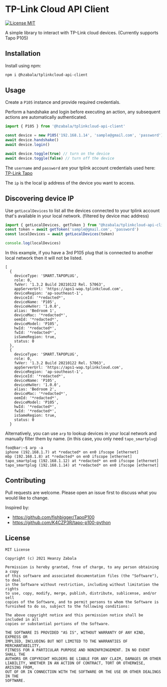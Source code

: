 # TP-Link Cloud API Client
<p align="left">
  <a href="./LICENSE.md"><img src="https://img.shields.io/badge/license-MIT-blue.svg" alt="License MIT"/></a>
<p>

A simple library to interact with TP-Link cloud devices. (Currently supports Tapo P105)

## Installation
Install using npm:
```bash
npm i @hzabala/tplinkcloud-api-client
```

## Usage
Create a `P105` instance and provide required credentials.

Perform a handshake and login before executing an action, any subsequent actions are automatically authenticated.

```typescript
import { P105 } from '@hzabala/tplinkcloud-api-client'

const device = new P105('192.168.1.14', 'sample@gmail.com', 'password')
await device.handshake()
await device.login()

await device.toggle(true) // turn on the device
await device.toggle(false) // turn off the device
```

The `username` and `password` are your tplink account credentials used here: [TP-Link Tapo](https://apps.apple.com/us/app/tp-link-tapo/id1472718009)

The `ip` is the local ip address of the device you want to access.

## Discovering device IP
Use `getLocalDevices` to list all the devices connected to your tplink account that's available in your local network. (filtered by device mac address)
```typescript
import { getLocalDevices, getToken } from "@hzabala/tplinkcloud-api-client"
const token = await getToken('sample@gmail.com', 'password')
const localDevices = await getLocalDevices(token)

console.log(localDevices)
```
In this example, if you have a 3rd P105 plug that is connected to another local network then it will not be listed.
```console
[
  {
    deviceType: 'SMART.TAPOPLUG',
    role: 0,
    fwVer: '1.3.2 Build 20210122 Rel. 57063',
    appServerUrl: 'https://aps1-wap.tplinkcloud.com',
    deviceRegion: 'ap-southeast-1',
    deviceId: '*redacted*',
    deviceName: 'P105',
    deviceHwVer: '1.0.0',
    alias: 'Bedroom 1',
    deviceMac: '*redacted*',
    oemId: '*redacted*',
    deviceModel: 'P105',
    hwId: '*redacted*',
    fwId: '*redacted*',
    isSameRegion: true,
    status: 0
  },
  {
    deviceType: 'SMART.TAPOPLUG',
    role: 0,
    fwVer: '1.3.2 Build 20210122 Rel. 57063',
    appServerUrl: 'https://aps1-wap.tplinkcloud.com',
    deviceRegion: 'ap-southeast-1',
    deviceId: '*redacted*',
    deviceName: 'P105',
    deviceHwVer: '1.0.0',
    alias: 'Bedroom 2',
    deviceMac: '*redacted*',
    oemId: '*redacted*',
    deviceModel: 'P105',
    hwId: '*redacted*',
    fwId: '*redacted*',
    isSameRegion: true,
    status: 0
  }
```
Alternatively, you can use `arp` to lookup devices in your local network and manually filter them by name. (in this case, you only need `tapo_smartplug`)
```console
foo@bar:~$ arp -a
iphone (192.168.1.7) at *redacted* on en0 ifscope [ethernet]
mbp (192.168.1.8) at *redacted* on en0 ifscope [ethernet]  
tapo_smartplug (192.168.1.12) at *redacted* on en0 ifscope [ethernet]
tapo_smartplug (192.168.1.14) at *redacted* on en0 ifscope [ethernet]  
```
## Contributing

Pull requests are welcome. Please open an issue first to discuss what you would like to change.

Inspired by:
- https://github.com/fishbigger/TapoP100
- https://github.com/K4CZP3R/tapo-p100-python

## License
```
MIT License

Copyright (c) 2021 Heanzy Zabala

Permission is hereby granted, free of charge, to any person obtaining a copy
of this software and associated documentation files (the "Software"), to deal
in the Software without restriction, including without limitation the rights
to use, copy, modify, merge, publish, distribute, sublicense, and/or sell
copies of the Software, and to permit persons to whom the Software is
furnished to do so, subject to the following conditions:

The above copyright notice and this permission notice shall be included in all
copies or substantial portions of the Software.

THE SOFTWARE IS PROVIDED "AS IS", WITHOUT WARRANTY OF ANY KIND, EXPRESS OR
IMPLIED, INCLUDING BUT NOT LIMITED TO THE WARRANTIES OF MERCHANTABILITY,
FITNESS FOR A PARTICULAR PURPOSE AND NONINFRINGEMENT. IN NO EVENT SHALL THE
AUTHORS OR COPYRIGHT HOLDERS BE LIABLE FOR ANY CLAIM, DAMAGES OR OTHER
LIABILITY, WHETHER IN AN ACTION OF CONTRACT, TORT OR OTHERWISE, ARISING FROM,
OUT OF OR IN CONNECTION WITH THE SOFTWARE OR THE USE OR OTHER DEALINGS IN THE
SOFTWARE.
```
